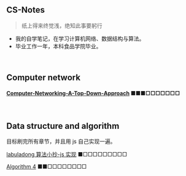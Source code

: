 ## CS-Notes

> 纸上得来终觉浅，绝知此事要躬行

- 我的自学笔记，在学习计算机网络、数据结构与算法。
- 毕业工作一年，本科食品学院毕业。

<br/>

## Computer network

#### [Computer-Networking-A-Top-Down-Approach](https://github.com/ZHHHH9980/Notes/tree/master/computer-network-top-down-approach) ■■■□□□□□□□

<br/>

## Data structure and algorithm

目标刷完所有章节，并且用 js 自己实现一遍。

[labuladong 算法小抄-js 实现](https://github.com/ZHHHH9980/Notes/blob/master/algorithm/labuladong/labuladong.md) ■□□□□□□□□□

[Algorithm 4](https://github.com/ZHHHH9980/Notes/tree/master/algorithm/Algorithm%204) ■■□□□□□□□□
